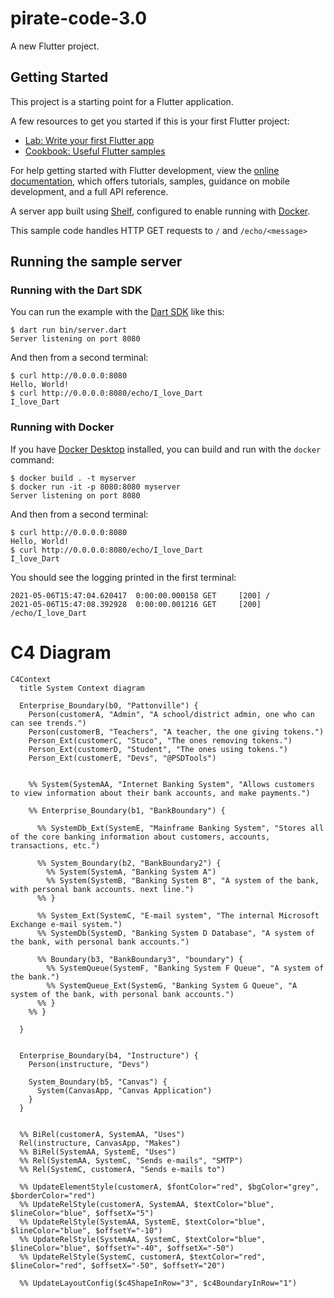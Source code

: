 # pirate-code-3.0

A new Flutter project.


## Getting Started

This project is a starting point for a Flutter application.

A few resources to get you started if this is your first Flutter project:

- [Lab: Write your first Flutter app](https://docs.flutter.dev/get-started/codelab)
- [Cookbook: Useful Flutter samples](https://docs.flutter.dev/cookbook)

For help getting started with Flutter development, view the
[online documentation](https://docs.flutter.dev/), which offers tutorials,
samples, guidance on mobile development, and a full API reference.

A server app built using [Shelf](https://pub.dev/packages/shelf),
configured to enable running with [Docker](https://www.docker.com/).

This sample code handles HTTP GET requests to `/` and `/echo/<message>`

## Running the sample server

### Running with the Dart SDK

You can run the example with the [Dart SDK](https://dart.dev/get-dart)
like this:

```shell
$ dart run bin/server.dart
Server listening on port 8080
```

And then from a second terminal:

```shell
$ curl http://0.0.0.0:8080
Hello, World!
$ curl http://0.0.0.0:8080/echo/I_love_Dart
I_love_Dart
```

### Running with Docker

If you have [Docker Desktop](https://www.docker.com/get-started) installed, you
can build and run with the `docker` command:

```shell
$ docker build . -t myserver
$ docker run -it -p 8080:8080 myserver
Server listening on port 8080
```

And then from a second terminal:

```shell
$ curl http://0.0.0.0:8080
Hello, World!
$ curl http://0.0.0.0:8080/echo/I_love_Dart
I_love_Dart
```

You should see the logging printed in the first terminal:

```shell
2021-05-06T15:47:04.620417  0:00:00.000158 GET     [200] /
2021-05-06T15:47:08.392928  0:00:00.001216 GET     [200] /echo/I_love_Dart
```

# C4 Diagram

```mermaid
C4Context
  title System Context diagram
  
  Enterprise_Boundary(b0, "Pattonville") {
    Person(customerA, "Admin", "A school/district admin, one who can can see trends.")
    Person(customerB, "Teachers", "A teacher, the one giving tokens.")
    Person_Ext(customerC, "Stuco", "The ones removing tokens.")
    Person_Ext(customerD, "Student", "The ones using tokens.")
    Person_Ext(customerE, "Devs", "@PSDTools")


    %% System(SystemAA, "Internet Banking System", "Allows customers to view information about their bank accounts, and make payments.")

    %% Enterprise_Boundary(b1, "BankBoundary") {

      %% SystemDb_Ext(SystemE, "Mainframe Banking System", "Stores all of the core banking information about customers, accounts, transactions, etc.")

      %% System_Boundary(b2, "BankBoundary2") {
        %% System(SystemA, "Banking System A")
        %% System(SystemB, "Banking System B", "A system of the bank, with personal bank accounts. next line.")
      %% }

      %% System_Ext(SystemC, "E-mail system", "The internal Microsoft Exchange e-mail system.")
      %% SystemDb(SystemD, "Banking System D Database", "A system of the bank, with personal bank accounts.")

      %% Boundary(b3, "BankBoundary3", "boundary") {
        %% SystemQueue(SystemF, "Banking System F Queue", "A system of the bank.")
        %% SystemQueue_Ext(SystemG, "Banking System G Queue", "A system of the bank, with personal bank accounts.")
      %% }
    %% }

  }
  
  
  Enterprise_Boundary(b4, "Instructure") {
    Person(instructure, "Devs")
    
    System_Boundary(b5, "Canvas") {
      System(CanvasApp, "Canvas Application")
    }
  }


  %% BiRel(customerA, SystemAA, "Uses")
  Rel(instructure, CanvasApp, "Makes")
  %% BiRel(SystemAA, SystemE, "Uses")
  %% Rel(SystemAA, SystemC, "Sends e-mails", "SMTP")
  %% Rel(SystemC, customerA, "Sends e-mails to")

  %% UpdateElementStyle(customerA, $fontColor="red", $bgColor="grey", $borderColor="red")
  %% UpdateRelStyle(customerA, SystemAA, $textColor="blue", $lineColor="blue", $offsetX="5")
  %% UpdateRelStyle(SystemAA, SystemE, $textColor="blue", $lineColor="blue", $offsetY="-10")
  %% UpdateRelStyle(SystemAA, SystemC, $textColor="blue", $lineColor="blue", $offsetY="-40", $offsetX="-50")
  %% UpdateRelStyle(SystemC, customerA, $textColor="red", $lineColor="red", $offsetX="-50", $offsetY="20")

  %% UpdateLayoutConfig($c4ShapeInRow="3", $c4BoundaryInRow="1")
```


